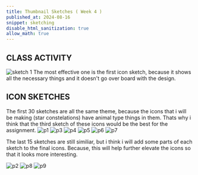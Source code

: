 ```yaml
---
title: Thumbnail Sketches ( Week 4 )
published_at: 2024-08-16
snippet: sketching
disable_html_sanitization: true
allow_math: true
---
```


## CLASS ACTIVITY

![sketch 1](thumbnailsketches.jpg)
The most effective one is the first icon sketch, because it shows all the necessary things and it doesn't go over board with the design.

## ICON SKETCHES

The first 30 sketches are all the same theme, because the icons that i will be making (star constelations) have animal type things in them. Thats why i think that the third sketch of these icons would be the best for the assignment.
![ p1 ](p1.jPG)
![ p3 ](p3.jpg)
![ p4 ](p4.jpg)
![ p5 ](p5.jpg)
![ p6 ](p6.jpg)
![ p7 ](p7.jpg)

The last 15 sketches are still similiar, but i think i will add some parts of each sketch to the final icons. Because, this will help further elevate the icons so that it looks more interesting.

![ p2 ](p2.jpg)
![ p8 ](p8.jpg)
![ p9 ](p9.jpg)